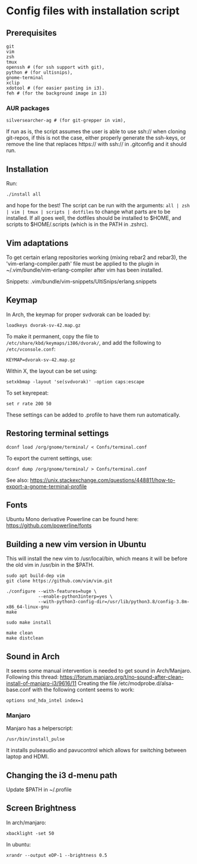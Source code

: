 # Config files with installation script

## Prerequisites

```
git
vim
zsh
tmux
openssh # (for ssh support with git),
python # (for ultisnips),
gnome-terminal
xclip
xdotool # (for easier pasting in i3).
feh # (for the background image in i3)
```
### AUR packages
```
silversearcher-ag # (for git-grepper in vim),
```

If run as is, the script assumes the user is able to use ssh:// when cloning
git-repos, if this is not the case, either properly generate the ssh-keys, or
remove the line that replaces https:// with ssh:// in .gitconfig and it should
run.

## Installation

Run:

```shell
./install all
```

and hope for the best! The script can be run with the arguments:
```all | zsh | vim | tmux | scripts | dotfiles``` to change what parts are to
be installed.  If all goes well, the dotfiles should be installed to $HOME, and
scripts to $HOME/.scripts (which is in the PATH in .zshrc).

## Vim adaptations

To get certain erlang repositories working (mixing rebar2 and rebar3), the
'vim-erlang-compiler.path' file must be applied to the plugin in
~/.vim/bundle/vim-erlang-compiler after vim has been installed.

Snippets:
.vim/bundle/vim-snippets/UltiSnips/erlang.snippets

## Keymap

In Arch, the keymap for proper svdvorak can be loaded by:

```shell
loadkeys dvorak-sv-42.map.gz
```

To make it permanent, copy the file to ```/etc/share/kbd/keymaps/i386/dvorak/```, and add the following to ```/etc/vconsole.conf```:

```
KEYMAP=dvorak-sv-42.map.gz
```

Within X, the layout can be set using:

```
setxkbmap -layout 'se(svdvorak)' -option caps:escape
```

To set keyrepeat:

```
set r rate 200 50
```

These settings can be added to .profile to have them run automatically.

## Restoring terminal settings

```shell
dconf load /org/gnome/terminal/ < Confs/terminal.conf
```

To export the current settings, use:

```shell
dconf dump /org/gnome/terminal/ > Confs/terminal.conf
```

See also:
https://unix.stackexchange.com/questions/448811/how-to-export-a-gnome-terminal-profile

## Fonts

Ubuntu Mono derivative Powerline can be found here:
https://github.com/powerline/fonts

## Building a new vim version in Ubuntu

This will install the new vim to /usr/local/bin, which means it will be before
the old vim in /usr/bin in the $PATH.

```shell
sudo apt build-dep vim
git clone https://github.com/vim/vim.git

./configure --with-features=huge \
            --enable-python3interp=yes \
            --with-python3-config-dir=/usr/lib/python3.8/config-3.8m-x86_64-linux-gnu
make

sudo make install

make clean
make distclean

```

## Sound in Arch

It seems some manual intervention is needed to get sound in Arch/Manjaro.
Following this thread: https://forum.manjaro.org/t/no-sound-after-clean-install-of-manjaro-i3/9616/11
Creating the file /etc/modprobe.d/alsa-base.conf with the following content
seems to work:

```
options snd_hda_intel index=1
```

### Manjaro

Manjaro has a helperscript:
```
/usr/bin/install_pulse
```

It installs pulseaudio and pavucontrol which allows for switching between laptop and HDMI.


## Changing the i3 d-menu path
Update $PATH in ~/.profile

## Screen Brightness
In arch/manjaro:
```
xbacklight -set 50
```
In ubuntu:
```
xrandr --output eDP-1 --brightness 0.5
```
